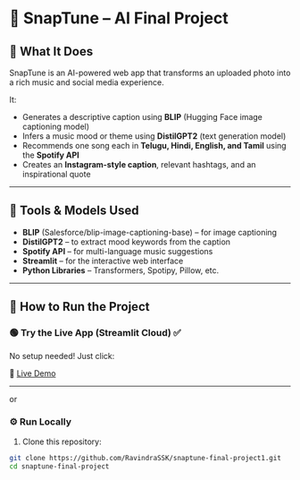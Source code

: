 # 🎵 SnapTune – AI Final Project

## 🧠 What It Does
SnapTune is an AI-powered web app that transforms an uploaded photo into a rich music and social media experience.

It:
- Generates a descriptive caption using **BLIP** (Hugging Face image captioning model)
- Infers a music mood or theme using **DistilGPT2** (text generation model)
- Recommends one song each in **Telugu, Hindi, English, and Tamil** using the **Spotify API**
- Creates an **Instagram-style caption**, relevant hashtags, and an inspirational quote

---

## 🤖 Tools & Models Used
- **BLIP** (Salesforce/blip-image-captioning-base) – for image captioning
- **DistilGPT2** – to extract mood keywords from the caption
- **Spotify API** – for multi-language music suggestions
- **Streamlit** – for the interactive web interface
- **Python Libraries** – Transformers, Spotipy, Pillow, etc.

---

## 🚀 How to Run the Project

### 🟢  Try the Live App (Streamlit Cloud) ✅  
No setup needed! Just click:

🔗 [Live Demo](https://snaptune-final-project1-7zm2adxdf3mjgvhbhrysv7.streamlit.app/)

---
or
### ⚙ Run Locally

1. Clone this repository:
```bash
git clone https://github.com/RavindraSSK/snaptune-final-project1.git
cd snaptune-final-project
